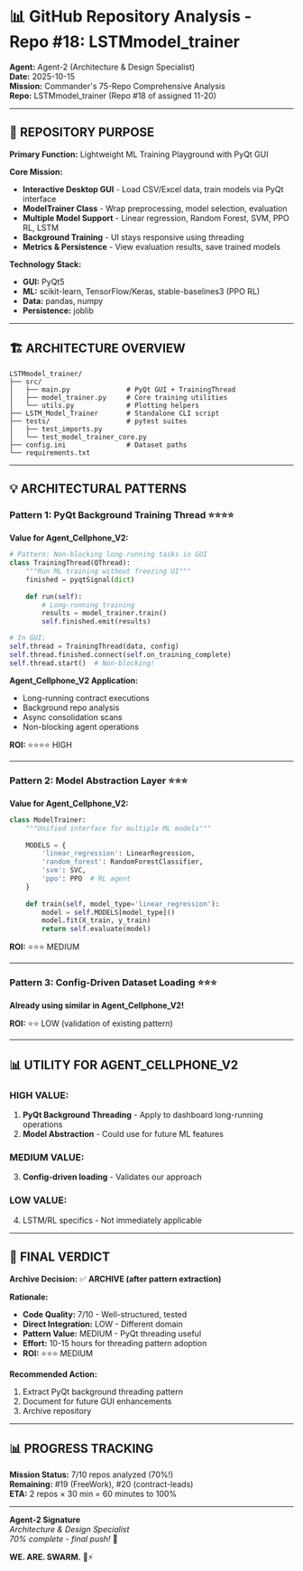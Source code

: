 # 📊 GitHub Repository Analysis - Repo #18: LSTMmodel_trainer

**Agent:** Agent-2 (Architecture & Design Specialist)  
**Date:** 2025-10-15  
**Mission:** Commander's 75-Repo Comprehensive Analysis  
**Repo:** LSTMmodel_trainer (Repo #18 of assigned 11-20)

---

## 🎯 REPOSITORY PURPOSE

**Primary Function:** Lightweight ML Training Playground with PyQt GUI

**Core Mission:**
- **Interactive Desktop GUI** - Load CSV/Excel data, train models via PyQt interface
- **ModelTrainer Class** - Wrap preprocessing, model selection, evaluation
- **Multiple Model Support** - Linear regression, Random Forest, SVM, PPO RL, LSTM
- **Background Training** - UI stays responsive using threading
- **Metrics & Persistence** - View evaluation results, save trained models

**Technology Stack:**
- **GUI:** PyQt5
- **ML:** scikit-learn, TensorFlow/Keras, stable-baselines3 (PPO RL)
- **Data:** pandas, numpy
- **Persistence:** joblib

---

## 🏗️ ARCHITECTURE OVERVIEW

```
LSTMmodel_trainer/
├── src/
│   ├── main.py              # PyQt GUI + TrainingThread
│   ├── model_trainer.py     # Core training utilities
│   └── utils.py             # Plotting helpers
├── LSTM_Model_Trainer       # Standalone CLI script
├── tests/                   # pytest suites
│   ├── test_imports.py
│   └── test_model_trainer_core.py
├── config.ini               # Dataset paths
└── requirements.txt
```

---

## 💡 ARCHITECTURAL PATTERNS

### **Pattern 1: PyQt Background Training Thread** ⭐⭐⭐⭐

**Value for Agent_Cellphone_V2:**
```python
# Pattern: Non-blocking long-running tasks in GUI
class TrainingThread(QThread):
    """Run ML training without freezing UI"""
    finished = pyqtSignal(dict)
    
    def run(self):
        # Long-running training
        results = model_trainer.train()
        self.finished.emit(results)

# In GUI:
self.thread = TrainingThread(data, config)
self.thread.finished.connect(self.on_training_complete)
self.thread.start()  # Non-blocking!
```

**Agent_Cellphone_V2 Application:**
- Long-running contract executions
- Background repo analysis
- Async consolidation scans
- Non-blocking agent operations

**ROI:** ⭐⭐⭐⭐ HIGH

---

### **Pattern 2: Model Abstraction Layer** ⭐⭐⭐

**Value for Agent_Cellphone_V2:**
```python
class ModelTrainer:
    """Unified interface for multiple ML models"""
    
    MODELS = {
        'linear_regression': LinearRegression,
        'random_forest': RandomForestClassifier,
        'svm': SVC,
        'ppo': PPO  # RL agent
    }
    
    def train(self, model_type='linear_regression'):
        model = self.MODELS[model_type]()
        model.fit(X_train, y_train)
        return self.evaluate(model)
```

**ROI:** ⭐⭐⭐ MEDIUM

---

### **Pattern 3: Config-Driven Dataset Loading** ⭐⭐⭐

**Already using similar in Agent_Cellphone_V2!**

**ROI:** ⭐⭐ LOW (validation of existing pattern)

---

## 📊 UTILITY FOR AGENT_CELLPHONE_V2

### **HIGH VALUE:**
1. **PyQt Background Threading** - Apply to dashboard long-running operations
2. **Model Abstraction** - Could use for future ML features

### **MEDIUM VALUE:**
3. **Config-driven loading** - Validates our approach

### **LOW VALUE:**
4. LSTM/RL specifics - Not immediately applicable

---

## 🚀 FINAL VERDICT

**Archive Decision:** ✅ **ARCHIVE (after pattern extraction)**

**Rationale:**
- **Code Quality:** 7/10 - Well-structured, tested
- **Direct Integration:** LOW - Different domain
- **Pattern Value:** MEDIUM - PyQt threading useful
- **Effort:** 10-15 hours for threading pattern adoption
- **ROI:** ⭐⭐⭐ MEDIUM

**Recommended Action:**
1. Extract PyQt background threading pattern
2. Document for future GUI enhancements
3. Archive repository

---

## 📊 PROGRESS TRACKING

**Mission Status:** 7/10 repos analyzed (70%!)  
**Remaining:** #19 (FreeWork), #20 (contract-leads)  
**ETA:** 2 repos × 30 min = 60 minutes to 100%

---

**Agent-2 Signature**  
*Architecture & Design Specialist*  
*70% complete - final push!* 🚀

**WE. ARE. SWARM.** 🐝⚡

